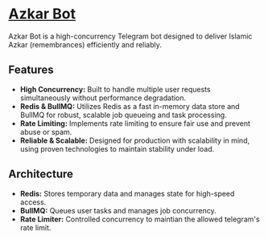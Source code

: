 # [Azkar Bot](https://t.me/azkar_dailybot)

Azkar Bot is a high-concurrency Telegram bot designed to deliver Islamic Azkar (remembrances) efficiently and reliably.

## Features

- **High Concurrency:** Built to handle multiple user requests simultaneously without performance degradation.
- **Redis & BullMQ:** Utilizes Redis as a fast in-memory data store and BullMQ for robust, scalable job queueing and task processing.
- **Rate Limiting:** Implements rate limiting to ensure fair use and prevent abuse or spam.
- **Reliable & Scalable:** Designed for production with scalability in mind, using proven technologies to maintain stability under load.

## Architecture

- **Redis:** Stores temporary data and manages state for high-speed access.
- **BullMQ:** Queues user tasks and manages job concurrency.
- **Rate Limiter:** Controlled concurrency to maintian the allowed telegram's rate limit.
